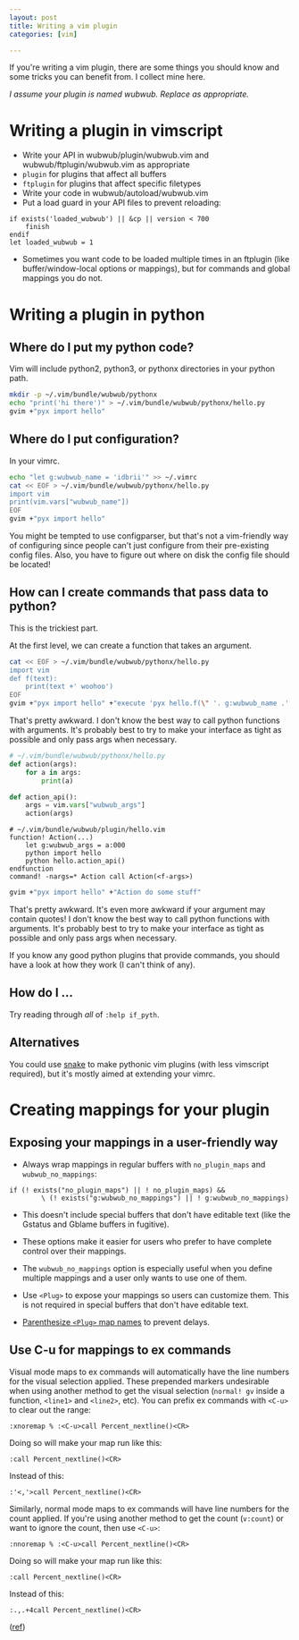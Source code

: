 ```yaml
---
layout: post
title: Writing a vim plugin
categories: [vim]

---
```


If you're writing a vim plugin, there are some things you should know and some
tricks you can benefit from. I collect mine here.

*I assume your plugin is named wubwub. Replace as appropriate.*

# Writing a plugin in vimscript

* Write your API in wubwub/plugin/wubwub.vim and wubwub/ftplugin/wubwub.vim as appropriate
 * `plugin` for plugins that affect all buffers
 * `ftplugin` for plugins that affect specific filetypes
* Write your code in wubwub/autoload/wubwub.vim
* Put a load guard in your API files to prevent reloading:

```vim
if exists('loaded_wubwub') || &cp || version < 700
    finish
endif
let loaded_wubwub = 1
```

* Sometimes you want code to be loaded multiple times in an ftplugin (like buffer/window-local options or mappings), but for commands and global mappings you do not.


# Writing a plugin in python

## Where do I put my python code?

Vim will include python2, python3, or pythonx directories in your python path.

```sh
mkdir -p ~/.vim/bundle/wubwub/pythonx
echo "print('hi there')" > ~/.vim/bundle/wubwub/pythonx/hello.py
gvim +"pyx import hello"
```


## Where do I put configuration?

In your vimrc.

```sh
echo "let g:wubwub_name = 'idbrii'" >> ~/.vimrc
cat << EOF > ~/.vim/bundle/wubwub/pythonx/hello.py
import vim
print(vim.vars["wubwub_name"])
EOF
gvim +"pyx import hello"
```

You might be tempted to use configparser, but that's not a vim-friendly way of configuring since people can't just configure from their pre-existing config files. Also, you have to figure out where on disk the config file should be located!


## How can I create commands that pass data to python?

This is the trickiest part.

At the first level, we can create a function that takes an argument.

```sh
cat << EOF > ~/.vim/bundle/wubwub/pythonx/hello.py
import vim
def f(text):
    print(text +' woohoo')
EOF
gvim +"pyx import hello" +"execute 'pyx hello.f(\" '. g:wubwub_name .' \")'"
```

That's pretty awkward. I don't know the best way to call python functions with arguments. It's probably best to try to make your interface as tight as possible and only pass args when necessary.

```python
# ~/.vim/bundle/wubwub/pythonx/hello.py
def action(args):
    for a in args:
        print(a)

def action_api():
    args = vim.vars["wubwub_args"]
    action(args)
```

```vim
# ~/.vim/bundle/wubwub/plugin/hello.vim
function! Action(...)
    let g:wubwub_args = a:000
    python import hello
    python hello.action_api()
endfunction
command! -nargs=* Action call Action(<f-args>)
```

```sh
gvim +"pyx import hello" +"Action do some stuff"
```

That's pretty awkward. It's even more awkward if your argument may contain quotes! I don't know the best way to call python functions with arguments. It's probably best to try to make your interface as tight as possible and only pass args when necessary.

If you know any good python plugins that provide commands, you should have a look at how they work (I can't think of any).


## How do I ...

Try reading through *all* of `:help if_pyth`.

## Alternatives

You could use [snake](https://github.com/amoffat/snake) to make pythonic vim plugins (with less vimscript required), but it's mostly aimed at extending your vimrc.


# Creating mappings for your plugin

## Exposing your mappings in a user-friendly way

* Always wrap mappings in regular buffers with `no_plugin_maps` and `wubwub_no_mappings`:

```vim
if (! exists("no_plugin_maps") || ! no_plugin_maps) &&
        \ (! exists("g:wubwub_no_mappings") || ! g:wubwub_no_mappings)
```

 * This doesn't include special buffers that don't have editable text (like the Gstatus and Gblame buffers in fugitive).
 * These options make it easier for users who prefer to have complete control over their mappings.
 * The `wubwub_no_mappings` option is especially useful when you define multiple mappings and a user only wants to use one of them.

* Use `<Plug>` to expose your mappings so users can customize them. This is not required in special buffers that don't have editable text.
* [Parenthesize `<Plug>` map names](http://stackoverflow.com/questions/13688022/what-is-the-reason-to-parenthesize-plug-map-names) to prevent delays.


## Use C-u for mappings to ex commands

Visual mode maps to ex commands will automatically have the line numbers for the visual selection applied. These prepended markers undesirable when using another method to get the visual selection (`normal! gv` inside a function, `<line1>` and `<line2>`, etc). You can prefix ex commands with `<C-u>` to clear out the range:

```vim
:xnoremap % :<C-u>call Percent_nextline()<CR>
```

Doing so will make your map run like this:

```vim
:call Percent_nextline()<CR>
```

Instead of this:

```vim
:'<,'>call Percent_nextline()<CR>
```

Similarly, normal mode maps to ex commands will have line numbers for the count applied. If you're using another method to get the count (`v:count`) or want to ignore the count, then use `<C-u>`:

```vim
:nnoremap % :<C-u>call Percent_nextline()<CR>
```

Doing so will make your map run like this:

```vim
:call Percent_nextline()<CR>
```

Instead of this:

```vim
:.,.+4call Percent_nextline()<CR>
```

([ref](http://vi.stackexchange.com/questions/4037/is-there-any-point-in-using-c-u-in-an-nmap))
